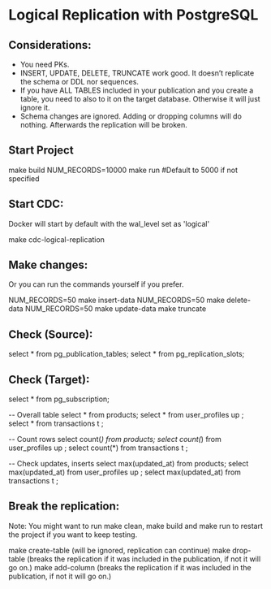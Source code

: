 # Logical Replication with PostgreSQL

## Considerations:

- You need PKs.
- INSERT, UPDATE, DELETE, TRUNCATE work good.
It doesn’t replicate the schema or DDL nor sequences.
- If you have ALL TABLES included in your publication and you create a table, you need to also to it on the target database. Otherwise it will just ignore it. 
- Schema changes are ignored. Adding or dropping columns will do nothing. Afterwards the replication will be broken.

## Start Project

make build
NUM_RECORDS=10000 make run #Default to 5000 if not specified


## Start CDC:
Docker will start by default with the wal_level set as 'logical'

make cdc-logical-replication

## Make changes:

Or you can run the commands yourself if you prefer.

NUM_RECORDS=50 make insert-data 
NUM_RECORDS=50 make delete-data
NUM_RECORDS=50 make update-data
make truncate

## Check (Source):

select * from pg_publication_tables;
select * from pg_replication_slots;

## Check (Target):

select * from pg_subscription;

-- Overall table
select * from products;
select * from user_profiles up ;
select * from transactions t ;

-- Count rows 
select count(*) from products;
select count(*) from user_profiles up ;
select count(*) from transactions t ;

-- Check updates, inserts
select max(updated_at) from products;
select max(updated_at) from user_profiles up ;
select max(updated_at) from transactions t ;

## Break the replication: 

Note: You might want to run make clean, make build and make run to restart the project if you want to keep testing.

make create-table (will be ignored, replication can continue)
make drop-table (breaks the replication if it was included in the publication, if not it will go on.)
make add-column (breaks the replication if it was included in the publication, if not it will go on.)

